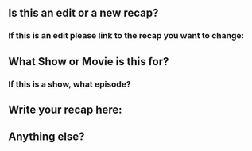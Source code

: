 ## Is this an edit or a new recap?



### If this is an edit please link to the recap you want to change:



## What Show or Movie is this for?



### If this is a show, what episode?



## Write your recap here:



## Anything else?